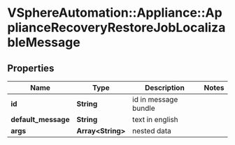 # VSphereAutomation::Appliance::ApplianceRecoveryRestoreJobLocalizableMessage

## Properties
Name | Type | Description | Notes
------------ | ------------- | ------------- | -------------
**id** | **String** | id in message bundle | 
**default_message** | **String** | text in english | 
**args** | **Array&lt;String&gt;** | nested data | 


